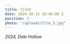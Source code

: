 ```yaml
---
title: film3
date: 2024-10-15 18:46:00 Z
position: 2
photo: "/uploads/film_3.jpg"
---
```


*2024, Dale Hollow* 